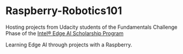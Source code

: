 # Raspberry-Robotics101
Hosting projects from Udacity students of the Fundamentals Challenge Phase of the [Intel® Edge AI Scholarship Program](https://www.udacity.com/scholarships/intel-edge-ai-scholarship)

Learning Edge AI through projects with a Raspberry.
